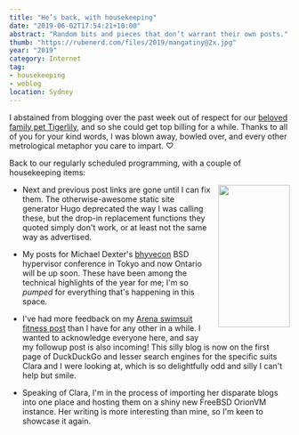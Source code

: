 ```yaml
---
title: "He’s back, with housekeeping"
date: "2019-06-02T17:54:21+10:00"
abstract: "Random bits and pieces that don’t warrant their own posts."
thumb: "https://rubenerd.com/files/2019/mangatiny@2x.jpg"
year: "2019"
category: Internet
tag:
- housekeeping
- weblog
location: Sydney
---
```

I abstained from blogging over the past week out of respect for our [beloved family pet Tigerlily](https://rubenerd.com/tigerlily/), and so she could get top billing for a while. Thanks to all of you for your kind words, I was blown away, bowled over, and every other metrological metaphor you care to impart. ♡

Back to our regularly scheduled programming, with a couple of housekeeping items:

<p><img src="https://rubenerd.com/files/2019/mangatiny@1x.jpg" srcset="https://rubenerd.com/files/2019/mangatiny@1x.jpg 1x, https://rubenerd.com/files/2019/mangatiny@2x.jpg 2x" alt="" style="width:128px; height:256px; float:right; margin:0 0 1em 1em" /></p>

* Next and previous post links are gone until I can fix them. The otherwise-awesome static site generator Hugo deprecated the way I was calling these, but the drop-in replacement functions they quoted simply don't work, or at least not the same way as advertised.

* My posts for Michael Dexter's [bhyvecon](http://bhyvecon.org/) BSD hypervisor conference in Tokyo and now Ontario will be up soon. These have been among the technical highlights of the year for me; I'm so *pumped* for everything that's happening in this space.

* I've had more feedback on my [Arena swimsuit fitness post](https://rubenerd.com/we-almost-got-arena-manga-swimsuits/) than I have for any other in a while. I wanted to acknowledge everyone here, and say my followup post is also incoming! This silly blog is now on the first page of DuckDuckGo and lesser search engines for the specific suits Clara and I were looking at, which is so delightfully odd and silly I can't help but smile.

* Speaking of Clara, I'm in the process of importing her disparate blogs into one place and hosting them on a shiny new FreeBSD OrionVM instance. Her writing is more interesting than mine, so I'm keen to showcase it again.

